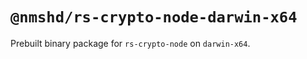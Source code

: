 # `@nmshd/rs-crypto-node-darwin-x64`

Prebuilt binary package for `rs-crypto-node` on `darwin-x64`.
